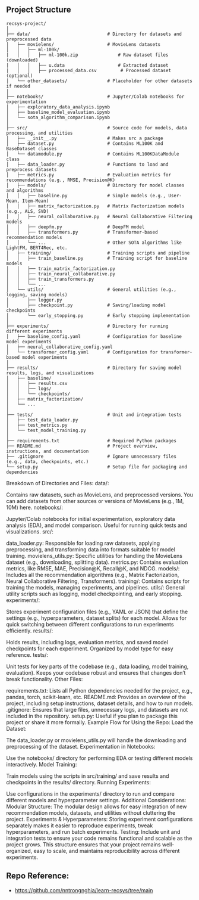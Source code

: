 
## Project Structure
```
recsys-project/
│
├── data/                             # Directory for datasets and preprocessed data
│   ├── movielens/                    # MovieLens datasets
│   │   ├── ml-100k/
|   │   │   ├── ml-100k.zip               # Raw dataset files (downloaded)
|   │   │   ├── u.data                    # Extracted dataset
|   │   │   ├── processed_data.csv         # Processed dataset (optional)
│   └── other_datasets/               # Placeholder for other datasets if needed
│
├── notebooks/                        # Jupyter/Colab notebooks for experimentation
│   ├── exploratory_data_analysis.ipynb
│   ├── baseline_model_evaluation.ipynb
│   └── sota_algorithm_comparison.ipynb
│
├── src/                              # Source code for models, data processing, and utilities
│   ├── __init__.py                   # Makes src a package
│   ├── dataset.py                    # Contains ML100K and BaseDataset classes
│   └── datamodule.py                 # Contains ML100KDataModule class
│   ├── data_loader.py                # Functions to load and preprocess datasets
│   ├── metrics.py                    # Evaluation metrics for recommendations (e.g., RMSE, Precision@K)
│   ├── models/                       # Directory for model classes and algorithms
│   │   ├── baseline.py               # Simple models (e.g., User-Mean, Item-Mean)
│   │   ├── matrix_factorization.py   # Matrix Factorization models (e.g., ALS, SVD)
│   │   ├── neural_collaborative.py   # Neural Collaborative Filtering models
│   │   ├── deepfm.py                 # DeepFM model
│   │   ├── transformers.py           # Transformer-based recommendation models
│   │   └── ...                       # Other SOTA algorithms like LightFM, BERT4Rec, etc.
│   ├── training/                     # Training scripts and pipeline
│   │   ├── train_baseline.py         # Training script for baseline models
│   │   ├── train_matrix_factorization.py
│   │   ├── train_neural_collaborative.py
│   │   ├── train_transformers.py
│   │   └── ...
│   └── utils/                        # General utilities (e.g., logging, saving models)
│       ├── logger.py
│       ├── checkpoint.py             # Saving/loading model checkpoints
│       └── early_stopping.py         # Early stopping implementation
│
├── experiments/                      # Directory for running different experiments
│   ├── baseline_config.yaml          # Configuration for baseline model experiments
│   ├── neural_collaborative_config.yaml
│   └── transformer_config.yaml       # Configuration for transformer-based model experiments
│
├── results/                          # Directory for saving model results, logs, and visualizations
│   ├── baseline/
│   │   ├── results.csv
│   │   ├── logs/
│   │   └── checkpoints/
│   ├── matrix_factorization/
│   └── ...
│
├── tests/                            # Unit and integration tests
│   ├── test_data_loader.py
│   ├── test_metrics.py
│   └── test_model_training.py
│
├── requirements.txt                  # Required Python packages
├── README.md                         # Project overview, instructions, and documentation
├── .gitignore                        # Ignore unnecessary files (e.g., data, checkpoints, etc.)
└── setup.py                          # Setup file for packaging and dependencies

```

Breakdown of Directories and Files:
data/:

Contains raw datasets, such as MovieLens, and preprocessed versions.
You can add datasets from other sources or versions of MovieLens (e.g., 1M, 10M) here.
notebooks/:

Jupyter/Colab notebooks for initial experimentation, exploratory data analysis (EDA), and model comparison.
Useful for running quick tests and visualizations.
src/:

data_loader.py: Responsible for loading raw datasets, applying preprocessing, and transforming data into formats suitable for model training.
movielens_utils.py: Specific utilities for handling the MovieLens dataset (e.g., downloading, splitting data).
metrics.py: Contains evaluation metrics, like RMSE, MAE, Precision@K, Recall@K, and NDCG.
models/: Includes all the recommendation algorithms (e.g., Matrix Factorization, Neural Collaborative Filtering, Transformers).
training/: Contains scripts for training the models, managing experiments, and pipelines.
utils/: General utility scripts such as logging, model checkpointing, and early stopping.
experiments/:

Stores experiment configuration files (e.g., YAML or JSON) that define the settings (e.g., hyperparameters, dataset splits) for each model.
Allows for quick switching between different configurations to run experiments efficiently.
results/:

Holds results, including logs, evaluation metrics, and saved model checkpoints for each experiment.
Organized by model type for easy reference.
tests/:

Unit tests for key parts of the codebase (e.g., data loading, model training, evaluation).
Keeps your codebase robust and ensures that changes don’t break functionality.
Other Files:

requirements.txt: Lists all Python dependencies needed for the project, e.g., pandas, torch, scikit-learn, etc.
README.md: Provides an overview of the project, including setup instructions, dataset details, and how to run models.
.gitignore: Ensures that large files, unnecessary logs, and datasets are not included in the repository.
setup.py: Useful if you plan to package this project or share it more formally.
Example Flow for Using the Repo:
Load the Dataset:

The data_loader.py or movielens_utils.py will handle the downloading and preprocessing of the dataset.
Experimentation in Notebooks:

Use the notebooks/ directory for performing EDA or testing different models interactively.
Model Training:

Train models using the scripts in src/training/ and save results and checkpoints in the results/ directory.
Running Experiments:

Use configurations in the experiments/ directory to run and compare different models and hyperparameter settings.
Additional Considerations:
Modular Structure: The modular design allows for easy integration of new recommendation models, datasets, and utilities without cluttering the project.
Experiments & Hyperparameters: Storing experiment configurations separately makes it easier to reproduce experiments, tweak hyperparameters, and run batch experiments.
Testing: Include unit and integration tests to ensure your code remains functional and scalable as the project grows.
This structure ensures that your project remains well-organized, easy to scale, and maintains reproducibility across different experiments.

## Repo Reference:

* https://github.com/nntrongnghia/learn-recsys/tree/main